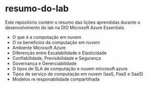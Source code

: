 # resumo-do-lab
Este repositório contém o resumo das lições aprendidas durante o desenvolvimento do lab na DIO Microsoft Azure Essentials

- O que é a computação em nuvem
- O os beneficios da computação em nuvem
- Ambiente Microsoft Azure
- Diferenção entre Escalabilidade e Elasticidade
- Confiabilidade, Previsibilidade e Segurança
- Governança e Gerenciabilidade
- O tipos de SLA de computação e nuvem microsoft azure
- Tipos de serviço de computação em nuvem (IaaS, PaaS e SaaS)
- Modelos re responabilidade compartilhada
